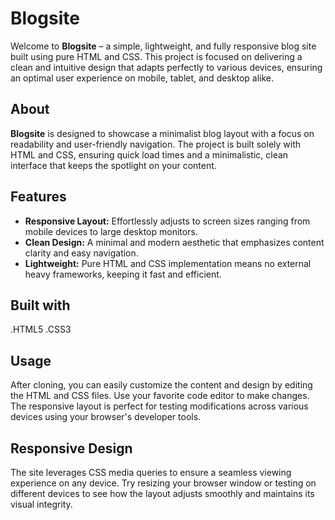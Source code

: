 # Blogsite

Welcome to **Blogsite** – a simple, lightweight, and fully responsive blog site built using pure HTML and CSS. This project is focused on delivering a clean and intuitive design that adapts perfectly to various devices, ensuring an optimal user experience on mobile, tablet, and desktop alike.


## About

**Blogsite** is designed to showcase a minimalist blog layout with a focus on readability and user-friendly navigation. The project is built solely with HTML and CSS, ensuring quick load times and a minimalistic, clean interface that keeps the spotlight on your content.

## Features

- **Responsive Layout:** Effortlessly adjusts to screen sizes ranging from mobile devices to large desktop monitors.
- **Clean Design:** A minimal and modern aesthetic that emphasizes content clarity and easy navigation.
- **Lightweight:** Pure HTML and CSS implementation means no external heavy frameworks, keeping it fast and efficient.
## Built with
.HTML5
.CSS3
## Usage
After cloning, you can easily customize the content and design by editing the HTML and CSS files. Use your favorite code editor to make changes. The responsive layout is perfect for testing modifications across various devices using your browser's developer tools.
## Responsive Design
The site leverages CSS media queries to ensure a seamless viewing experience on any device. Try resizing your browser window or testing on different devices to see how the layout adjusts smoothly and maintains its visual integrity.



